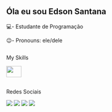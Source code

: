 ## Óla eu sou Edson Santana

💻- Estudante de Programação

😉- Pronouns: ele/dele

##

My Skills

<img align="center" height="30" width="40" src="https://cdn.jsdelivr.net/gh/devicons/devicon/icons/python/python-original.svg" />


##

Redes Sociais
<div> 

<a href="https://www.linkedin.com/in/edson-santana08/" target="_blank"><img src="https://img.shields.io/badge/-LinkedIn-%230077B5?style=for-the-badge&logo=linkedin&logoColor=white" target="_blank"></a> 
<a href="https:www.instagram.com/edson.santana11/" target="_blank"><img src="https://img.shields.io/badge/-Instagram-%23E4405F?style=for-the-badge&logo=instagram&logoColor=white" target="_blank"></a>
<a href="https://www.twitch.tv/ediigamerr" target="_blank"><img src="https://img.shields.io/badge/Twitch-9146FF?style=for-the-badge&logo=twitch&logoColor=white" target="_blank"></a>
  <a href = "mailto:ninhonanet2009@gmail.com"><img src="https://img.shields.io/badge/-Gmail-%23333?style=for-the-badge&logo=gmail&logoColor=white" target="_blank"></a>



          
          
